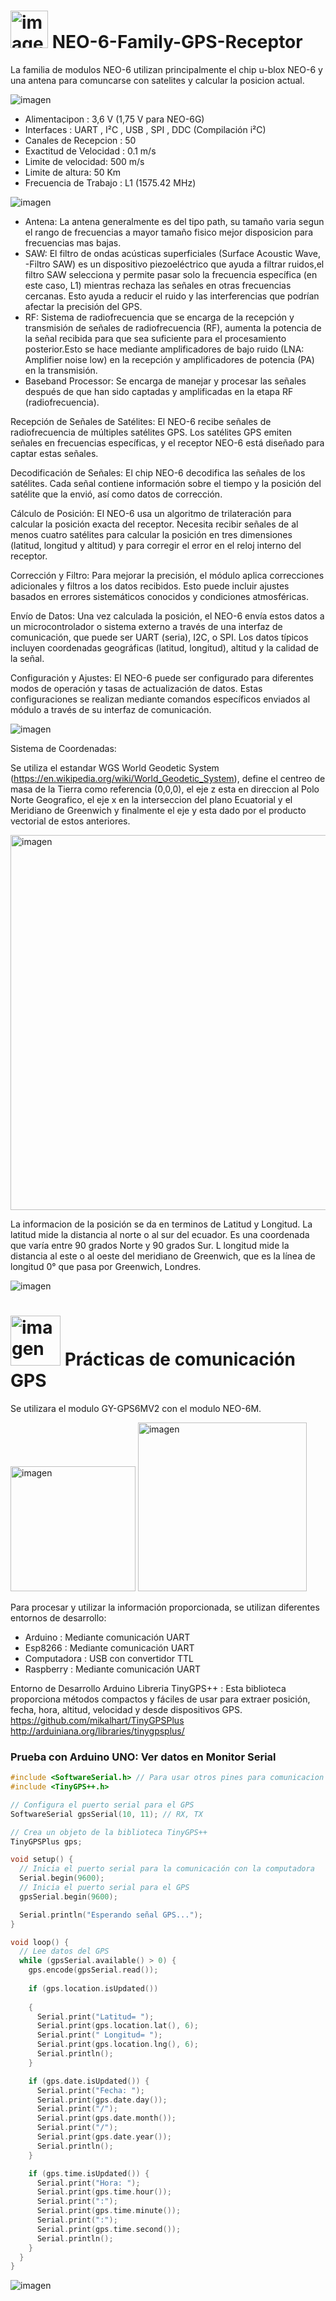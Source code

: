 <h1>  <img src="https://github.com/user-attachments/assets/e49b248e-e4dd-4d7a-8cec-ccf3e0536521" alt="imagen" width="60"/>   NEO-6-Family-GPS-Receptor </h1>

La familia de modulos NEO-6 utilizan principalmente el chip u-blox NEO-6 y una antena para comuncarse con satelites y calcular la posicion actual.

![imagen](https://github.com/user-attachments/assets/544d5e16-8f6c-4a94-8195-289462f75792)


<ul>
  <li>Alimentacipon : 3,6 V  (1,75 V para NEO-6G)</li>
  <li>Interfaces : UART , I²C , USB , SPI , DDC (Compilación i²C)</li>
  <li>Canales de Recepcion : 50 </li>
  <li>Exactitud de Velocidad : 0.1 m/s</li>
  <li>Limite de velocidad: 500 m/s</li>
  <li>Limite de altura: 50 Km</li>
  <li>Frecuencia de Trabajo : L1 (1575.42 MHz)</li>
</ul>

![imagen](https://github.com/user-attachments/assets/9ed037de-69e0-47d4-ad28-7ba564aa744f)

<ul>

  <li>Antena: La antena generalmente es del tipo path, su tamaño varia segun el rango de frecuencias a mayor tamaño fisico mejor disposicion para frecuencias mas bajas.</li>

  <li>SAW: El filtro de ondas acústicas superficiales (Surface Acoustic Wave, -Filtro SAW) es un dispositivo piezoeléctrico que ayuda a filtrar ruidos,el filtro SAW selecciona y    permite pasar solo la frecuencia específica (en este caso, L1) mientras rechaza las señales en otras frecuencias cercanas. Esto ayuda a reducir el ruido y las interferencias que podrían afectar la precisión del GPS.</li>

  <li>RF: Sistema de radiofrecuencia que se encarga de la recepción y transmisión de señales de radiofrecuencia (RF), aumenta la potencia de la señal recibida para que sea suficiente para el procesamiento posterior.Esto se hace mediante amplificadores de bajo ruido (LNA: Amplifier noise low) en la recepción y amplificadores de potencia (PA) en la transmisión.</li>
 
  <li>Baseband Processor: Se encarga de manejar y procesar las señales después de que han sido captadas y amplificadas en la etapa RF (radiofrecuencia).</li>

  
</ul>
Recepción de Señales de Satélites: El NEO-6 recibe señales de radiofrecuencia de múltiples satélites GPS. Los satélites GPS emiten señales en frecuencias específicas, y el receptor NEO-6 está diseñado para captar estas señales.

Decodificación de Señales: El chip NEO-6 decodifica las señales de los satélites. Cada señal contiene información sobre el tiempo y la posición del satélite que la envió, así como datos de corrección.

Cálculo de Posición: El NEO-6 usa un algoritmo de trilateración para calcular la posición exacta del receptor. Necesita recibir señales de al menos cuatro satélites para calcular la posición en tres dimensiones (latitud, longitud y altitud) y para corregir el error en el reloj interno del receptor.

Corrección y Filtro: Para mejorar la precisión, el módulo aplica correcciones adicionales y filtros a los datos recibidos. Esto puede incluir ajustes basados en errores sistemáticos conocidos y condiciones atmosféricas.

Envío de Datos: Una vez calculada la posición, el NEO-6 envía estos datos a un microcontrolador o sistema externo a través de una interfaz de comunicación, que puede ser UART (seria), I2C, o SPI. Los datos típicos incluyen coordenadas geográficas (latitud, longitud), altitud y la calidad de la señal.

Configuración y Ajustes: El NEO-6 puede ser configurado para diferentes modos de operación y tasas de actualización de datos. Estas configuraciones se realizan mediante comandos específicos enviados al módulo a través de su interfaz de comunicación.


![imagen](https://github.com/user-attachments/assets/160fa5bc-f899-49b8-8466-c738445b300f)


Sistema de Coordenadas:

Se utiliza el estandar WGS World Geodetic System (https://en.wikipedia.org/wiki/World_Geodetic_System), define el centreo de masa de la Tierra como referencia (0,0,0), el eje z esta en direccion al Polo Norte Geografico, el eje x en la interseccion del plano Ecuatorial y el Meridiano de Greenwich y finalmente el eje y esta dado por el producto vectorial de estos anteriores.

<img src="https://github.com/user-attachments/assets/ceb2f1bc-f852-43de-a33f-b388b77b5925" alt="imagen" width="600"/>  

La informacion de la posición se da en terminos de Latitud y Longitud.
La latitud mide la distancia al norte o al sur del ecuador. Es una coordenada que varía entre 90 grados Norte y 90 grados Sur.
L longitud mide la distancia al este o al oeste del meridiano de Greenwich, que es la línea de longitud 0° que pasa por Greenwich, Londres.

![imagen](https://github.com/user-attachments/assets/15d23f7f-f6b9-4a25-ae17-5f2c3532c5f6)


<h1>  <img src="https://github.com/user-attachments/assets/c6e1de60-26ce-4e06-ba65-9f307ec6c238" alt="imagen" width="80"/>   Prácticas de comunicación GPS </h1>

Se utilizara el modulo GY-GPS6MV2 con el modulo NEO-6M.


<img src="https://github.com/user-attachments/assets/1d375b55-1171-4abb-8274-c8b25dc86bf0" alt="imagen" width="200"/>
<img src="https://github.com/user-attachments/assets/7c5f267f-fd30-41fa-bf6f-8baf8c459392" alt="imagen" width="270"/>

Para procesar y utilizar la información proporcionada, se utilizan diferentes entornos de desarrollo:
<ul>
<li>Arduino : Mediante comunicación UART</li>
<li>Esp8266 : Mediante comunicación UART</li>
<li>Computadora : USB con convertidor TTL</li>
<li>Raspberry : Mediante comunicación UART</li>
</ul>

Entorno de Desarrollo Arduino
Libreria TinyGPS++ : Esta biblioteca proporciona métodos compactos y fáciles de usar para extraer posición, fecha, hora, altitud, velocidad y desde dispositivos GPS.
https://github.com/mikalhart/TinyGPSPlus
http://arduiniana.org/libraries/tinygpsplus/


<h3>Prueba con Arduino UNO: Ver datos en Monitor Serial</h3>

```cpp
#include <SoftwareSerial.h> // Para usar otros pines para comunicacion UART
#include <TinyGPS++.h>

// Configura el puerto serial para el GPS
SoftwareSerial gpsSerial(10, 11); // RX, TX

// Crea un objeto de la biblioteca TinyGPS++
TinyGPSPlus gps;

void setup() {
  // Inicia el puerto serial para la comunicación con la computadora
  Serial.begin(9600);
  // Inicia el puerto serial para el GPS
  gpsSerial.begin(9600);

  Serial.println("Esperando señal GPS...");
}

void loop() {
  // Lee datos del GPS
  while (gpsSerial.available() > 0) {
    gps.encode(gpsSerial.read());
    
    if (gps.location.isUpdated()) 
    
    {
      Serial.print("Latitud= "); 
      Serial.print(gps.location.lat(), 6); 
      Serial.print(" Longitud= "); 
      Serial.print(gps.location.lng(), 6); 
      Serial.println();
    }

    if (gps.date.isUpdated()) {
      Serial.print("Fecha: ");
      Serial.print(gps.date.day());
      Serial.print("/");
      Serial.print(gps.date.month());
      Serial.print("/");
      Serial.print(gps.date.year());
      Serial.println();
    }

    if (gps.time.isUpdated()) {
      Serial.print("Hora: ");
      Serial.print(gps.time.hour());
      Serial.print(":");
      Serial.print(gps.time.minute());
      Serial.print(":");
      Serial.print(gps.time.second());
      Serial.println();
    }
  }
}

```

![imagen](https://github.com/user-attachments/assets/075e47bc-aae5-4e71-9f60-15e1d4f66e4a)




 



